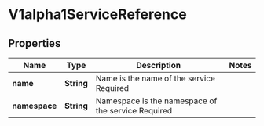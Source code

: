 
# V1alpha1ServiceReference

## Properties
Name | Type | Description | Notes
------------ | ------------- | ------------- | -------------
**name** | **String** | Name is the name of the service Required | 
**namespace** | **String** | Namespace is the namespace of the service Required | 



